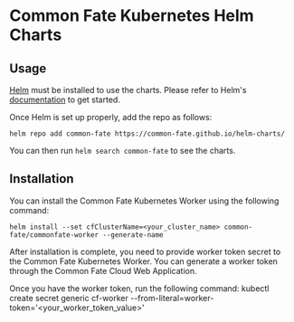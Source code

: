# Common Fate Kubernetes Helm Charts 

## Usage 
[Helm](https://helm.sh) must be installed to use the charts.
Please refer to Helm's [documentation](https://helm.sh/docs/) to get started.

Once Helm is set up properly, add the repo as follows:
```console
helm repo add common-fate https://common-fate.github.io/helm-charts/
```

You can then run `helm search common-fate` to see the charts.

## Installation 
You can install the Common Fate Kubernetes Worker using the following command:
```console
helm install --set cfClusterName=<your_cluster_name> common-fate/commonfate-worker --generate-name
```

After installation is complete, you need to provide worker token secret to the Common Fate Kubernetes Worker. 
You can generate a worker token through the Common Fate Cloud Web Application. 

Once you have the worker token, run the following command: 
kubectl create secret generic cf-worker --from-literal=worker-token='<your_worker_token_value>'
